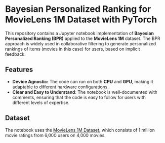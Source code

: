 # Bayesian Personalized Ranking for MovieLens 1M Dataset with PyTorch

This repository contains a Jupyter notebook implementation of **Bayesian Personalized Ranking (BPR)** applied to the **MovieLens 1M** dataset. The BPR approach is widely used in collaborative filtering to generate personalized rankings of items (movies in this case) for users, based on implicit feedback.

## Features
- **Device Agnostic:** The code can run on both **CPU** and **GPU**, making it adaptable to different hardware configurations.
- **Clear and Easy to Understand:** The notebook is well-documented with comments, ensuring that the code is easy to follow for users with different levels of expertise.

## Dataset
The notebook uses the [MovieLens 1M Dataset](https://grouplens.org/datasets/movielens/1m/), which consists of 1 million movie ratings from 6,000 users on 4,000 movies.

```
